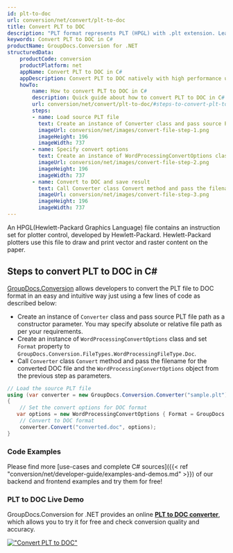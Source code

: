 ```yaml
---
id: plt-to-doc
url: conversion/net/convert/plt-to-doc
title: Convert PLT to DOC
description: "PLT format represents PLT (HPGL) with .plt extension. Learn how to convert PLT to DOC file programmatically in C# language using GroupDocs.Conversion for .NET library."
keywords: Convert PLT to DOC in C#
productName: GroupDocs.Conversion for .NET
structuredData:
    productCode: conversion
    productPlatform: net
    appName: Convert PLT to DOC in C#
    appDescription: Convert PLT to DOC natively with high performance using C# language and server side GroupDocs.Conversion for .NET APIs, without the use of any software like Microsoft or Open Office.
    howTo:
        name: How to convert PLT to DOC in C# 
        description: Quick guide about how to convert PLT to DOC in C# with high performance and accuracy.
        url: conversion/net/convert/plt-to-doc/#steps-to-convert-plt-to-doc-in-c
        steps:
        - name: Load source PLT file 
          text: Create an instance of Converter class and pass source PLT file path as a constructor parameter. You may specify absolute or relative file path as per your requirements. 
          imageUrl: conversion/net/images/convert-file-step-1.png
          imageHeight: 196
          imageWidth: 737
        - name: Specify convert options 
          text: Create an instance of WordProcessingConvertOptions class.
          imageUrl: conversion/net/images/convert-file-step-2.png
          imageHeight: 196
          imageWidth: 737
        - name: Convert to DOC and save result 
          text: Call Converter class Convert method and pass the filename for the converted HTML file and the WordProcessingConvertOptions object from the previous step as parameters.
          imageUrl: conversion/net/images/convert-file-step-3.png
          imageHeight: 196
          imageWidth: 737
---
```


An HPGL(Hewlett-Packard Graphics Language) file contains an instruction set for plotter control, developed by Hewlett-Packard. Hewlett-Packard plotters use this file to draw and print vector and raster content on the paper.

## Steps to convert PLT to DOC in C#

[GroupDocs.Conversion](https://products.groupdocs.com/conversion/net) allows developers to convert the PLT file to DOC format in an easy and intuitive way just using a few lines of code as described below:

* Create an instance of `Converter` class and pass source PLT file path as a constructor parameter. You may specify absolute or relative file path as per your requirements. 
* Create an instance of `WordProcessingConvertOptions` class and set `Format` property to `GroupDocs.Conversion.FileTypes.WordProcessingFileType.Doc`.
* Call `Converter` class `Convert` method and pass the filename for the converted DOC file and the `WordProcessingConvertOptions` object from the previous step as parameters.

```csharp
// Load the source PLT file
using (var converter = new GroupDocs.Conversion.Converter("sample.plt"))
{
    // Set the convert options for DOC format
   var options = new WordProcessingConvertOptions { Format = GroupDocs.Conversion.FileTypes.WordProcessingFileType.Doc };
    // Convert to DOC format
    converter.Convert("converted.doc", options);
}
```

### Code Examples

Please find more [use-cases and complete C# sources]({{< ref "conversion/net/developer-guide/examples-and-demos.md" >}}) of our backend and frontend examples and try them for free!

### PLT to DOC Live Demo

GroupDocs.Conversion for .NET provides an online [**PLT to DOC converter**](https://products.groupdocs.app/conversion/plt-to-doc), which allows you to try it for free and check conversion quality and accuracy.

[!["Convert PLT to DOC"](conversion/net/images/convert-to-doc/convert-plt-to-doc.png)](https://products.groupdocs.app/conversion/plt-to-doc)